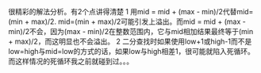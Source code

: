很精彩的解法分析。有2个点讲得清楚
1 用mid = mid + (max - min)/2代替mid=(min + max)/2.
    mid=(min + max)/2可能引发上溢出。而mid = mid + (max - min)/2不会，因为(max - min)/2在整数范围内，它与mid相加结果最终等于(min + max)/2，而这明显也不会溢出。
2 二分查找时如果使用low+1或high-1而不是low=high与mid=low的方式的话，如果low与high相差1，很可能就陷入死循环。而这样情况的死循环我之前就碰到过。。。